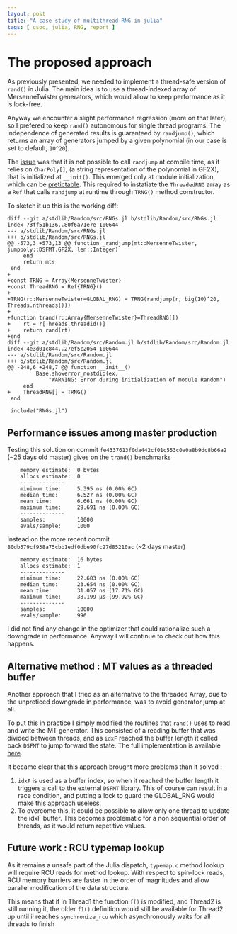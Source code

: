```yaml
---
layout: post
title: "A case study of multithread RNG in julia"
tags: [ gsoc, julia, RNG, report ]
---
```


# The proposed approach

As previously presented, we needed to implement a thread-safe version of `rand()` in Julia.
The main idea is to use a thread-indexed array of MersenneTwister generators, which would allow
to keep performance as it is lock-free.

Anyway we encounter a slight performance regression (more on that later),
so I prefered to keep `rand()` autonomous for single thread programs.
The independence of generated results is guaranteed by `randjump()`, which returns an array
of generators jumped by a given polynomial (in our case is set to default, `10^20`).

The [issue](https://github.com/JuliaLang/julia/issues/27794) was that it is not possible to
call `randjump` at compile time, as it relies on `CharPoly[]`, (a string representation of the polynomial in GF2X), that is initialized at `__init()`.
This emerged only at module initialization, which can be [pretictable](https://docs.julialang.org/en/v0.6.0/manual/modules/#Module-initialization-and-precompilation-1).
This required to instatiate the `ThreadedRNG` array as a `Ref` that calls `randjump` at runtime through `TRNG()` method constructor.

To sketch it up this is the working diff:

```
diff --git a/stdlib/Random/src/RNGs.jl b/stdlib/Random/src/RNGs.jl
index 73ff51b136..80f6a71e7e 100644
--- a/stdlib/Random/src/RNGs.jl
+++ b/stdlib/Random/src/RNGs.jl
@@ -573,3 +573,13 @@ function _randjump(mt::MersenneTwister, jumppoly::DSFMT.GF2X, len::Integer)
     end
     return mts
 end
+
+const TRNG = Array{MersenneTwister}
+const ThreadRNG = Ref{TRNG}()
+
+TRNG(r::MersenneTwister=GLOBAL_RNG) = TRNG(randjump(r, big(10)^20, Threads.nthreads()))
+
+function trand(r::Array{MersenneTwister}=ThreadRNG[])
+    rt = r[Threads.threadid()]
+    return rand(rt)
+end
diff --git a/stdlib/Random/src/Random.jl b/stdlib/Random/src/Random.jl
index 4e3d01c844..27ef5c2054 100644
--- a/stdlib/Random/src/Random.jl
+++ b/stdlib/Random/src/Random.jl
@@ -248,6 +248,7 @@ function __init__()
         Base.showerror_nostdio(ex,
             "WARNING: Error during initialization of module Random")
     end
+    ThreadRNG[] = TRNG()
 end

 include("RNGs.jl")
```
## Performance issues among master production
Testing this solution on commit `fe4337613f0da442cf01c553c0a0a8b9dc8b66a2` (~25 days old master)
gives on the `trand()` benchmarks

```
    memory estimate:  0 bytes
    allocs estimate:  0
    --------------
    minimum time:     5.395 ns (0.00% GC)
    median time:      6.527 ns (0.00% GC)
    mean time:        6.661 ns (0.00% GC)
    maximum time:     29.691 ns (0.00% GC)
    --------------
    samples:          10000
    evals/sample:     1000
```
Instead on the more recent commit `80db579cf938a75cbb1edf0dbe90fc27d85210ac` (~2 days master)
```
    memory estimate:  16 bytes
    allocs estimate:  1
    --------------
    minimum time:     22.683 ns (0.00% GC)
    median time:      23.654 ns (0.00% GC)
    mean time:        31.057 ns (17.71% GC)
    maximum time:     38.199 μs (99.92% GC)
    --------------
    samples:          10000
    evals/sample:     996
```
I did not find any change in the optimizer that could rationalize such a downgrade in performance.
Anyway I will continue to check out how this happens.

## Alternative method : MT values as a threaded buffer

Another approach that I tried as an alternative to the threaded Array, due to the unpreticed
downgrade in performance, was to avoid generator jump at all.

To put this in practice I simply modified the routines that `rand()` uses to read and write
the MT generator. This consisted of a reading buffer that was divided between threads,
and as `idxF` reached the buffer length it called back `DSFMT` to jump forward the state.
The full implementation is available [here](https://github.com/DokFaust/julia/commit/f5c18e662ac71c442ae6791ddac7622526cc66d5).

It became clear that this approach brought more problems than it solved :
1) `idxF` is used as a buffer index, so when it reached the buffer length it triggers a call
    to the external `DSFMT` library. This of course can result in a race condition, and putting
    a lock to guard the GLOBAL_RNG would make this approach useless.
2) To overcome this, it could be possible to allow only one thread to update the idxF buffer.
This becomes problematic for a non sequential order of threads, as it would return repetitive values.

## Future work : RCU typemap lookup

As it remains a unsafe part of the Julia dispatch, `typemap.c` method lookup will require RCU reads
for method lookup. With respect to spin-lock reads, RCU memory barriers are faster in the order of magnitudes and allow parallel modification of the data structure.

This means that if in Thread1 the function `f()` is modified, and Thread2 is still running it, the
older `f1()` definition would still be available for Thread2 up until il reaches `synchronize_rcu`
which asynchronously waits for all threads to finish
